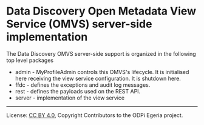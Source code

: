 <!-- SPDX-License-Identifier: CC-BY-4.0 -->
<!-- Copyright Contributors to the ODPi Egeria project. -->

# Data Discovery Open Metadata View Service (OMVS) server-side implementation

The Data Discovery OMVS server-side support is organized in the following top level packages 

* admin -  MyProfileAdmin controls this OMVS's lifecycle. It is initialised here receiving the view service configuration. It is shutdown here.
* ffdc - defines the exceptions and audit log messages.
* rest - defines the payloads used on the REST API.
* server - implementation of the view service

----
License: [CC BY 4.0](https://creativecommons.org/licenses/by/4.0/),
Copyright Contributors to the ODPi Egeria project.